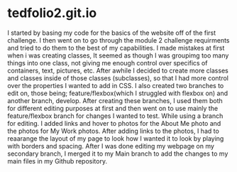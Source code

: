 # tedfolio2.git.io

I started by basing my code for the basics of the website off of the first challenge.
I then went on to go through the module 2 challenge requirments and tried to do them to the best of my capabilities.
I made mistakes at first when i was creating classes, It seemed as though I was groupimg too many things into one class, not giving me enough control over specifics of containers, text, pictures, etc.
After awhile I decided to create more classes and classes inside of those classes (subclasses), so that I had more control over the properties I wanted to add in CSS.
I also created two branches to edit on, those being; feature/flexbox(which I struggled with flexbox on) and another branch, develop.
After creating these branches, I used them both for different editing purposes at first and then went on to use mainly the feature/flexbox branch for changes I wanted to test.
While using a branch for editing. I added links and hover to photos for the About Me photo and the photos for My Work photos.
After adding links to the photos, I had to reaarange the layout of my page to look how I wanted it to look by playing with borders and spacing.
After I was done editing my webpage on my secondary branch, I merged it to my Main branch to add the changes to my main files in my Github repository.



